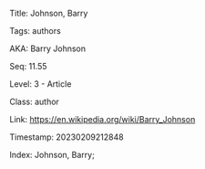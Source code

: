 Title:  Johnson, Barry

Tags:   authors

AKA:    Barry Johnson

Seq:    11.55

Level:  3 - Article

Class:  author

Link:   https://en.wikipedia.org/wiki/Barry_Johnson

Timestamp: 20230209212848

Index:  Johnson, Barry; 
